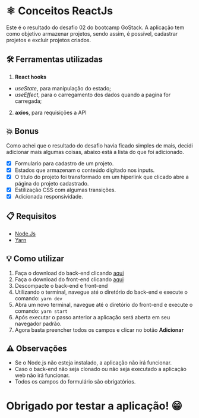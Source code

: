 # ⚛️ Conceitos ReactJs 

Este é o resultado do desafio 02 do bootcamp GoStack.
A aplicação tem como objetivo armazenar projetos, sendo assim, é possível, cadastrar projetos e excluir projetos criados.


## 🛠️ Ferramentas utilizadas
1. **React hooks**
  - *useState*, para manipulação do estado;
  - *useEffect*, para o carregamento dos dados quando a pagina for carregada;
2. **axios**, para requisições a API

## 💥️ Bonus
Como achei que o resultado do desafio havia ficado simples de mais, decidi adicionar mais algumas coisas, abaixo está a lista do que foi adicionado.
- [x] Formulario para cadastro de um projeto.
- [x] Estados que armazenam o conteúdo digitado nos inputs.
- [x] O titulo do projeto foi transformado em um hiperlink que clicado abre a página do projeto cadastrado.
- [x] Estilização CSS com algumas transições.
- [x] Adicionada responsividade.

## 📋️ Requisitos
- [Node.Js](https://nodejs.org/en/download/)
- [Yarn](https://yarnpkg.com/lang/en/docs/install/)

## 💡️ Como utilizar
1. Faça o download do back-end clicando [aqui](https://github.com/saleszera/conceitos-node/archive/master.zip)
2. Faça o download do front-end clicando [aqui](https://github.com/saleszera/conceitos-reactjs/archive/master.zip)
3. Descompacte o back-end e front-end
4. Utilizando o terminal, navegue até o diretório do back-end e execute o comando: ```yarn dev```
5. Abra um novo terminal, navegue até o diretório do front-end e execute o comando: ```yarn start```
6. Após executar o passo anterior a aplicação será aberta em seu navegador padrão.
7. Agora basta preencher todos os campos e clicar no botão **Adicionar**

## ⚠️ Observações
- Se o Node.js não esteja instalado, a aplicação não irá funcionar.
- Caso o back-end não seja clonado ou não seja executado a aplicação web não irá funcionar.
- Todos os campos do formulário são obrigatórios.

# Obrigado por testar a aplicação! 😁️
